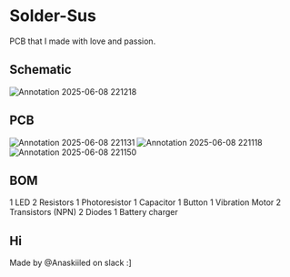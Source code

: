 # Solder-Sus
PCB that I made with love and passion. 

## Schematic
![Annotation 2025-06-08 221218](https://github.com/user-attachments/assets/bf37c67e-7868-4b82-9941-065d8b6f633d)


## PCB
![Annotation 2025-06-08 221131](https://github.com/user-attachments/assets/73fe3c1e-cbf9-4cc2-81d7-b2e2093e7f38)
![Annotation 2025-06-08 221118](https://github.com/user-attachments/assets/d481272c-ecba-4103-9bee-b515dc07e063)
![Annotation 2025-06-08 221150](https://github.com/user-attachments/assets/cf1f4fb1-7d15-4f3e-acac-93f891b4159a)


## BOM
1 LED
2 Resistors
1 Photoresistor
1 Capacitor
1 Button
1 Vibration Motor
2 Transistors (NPN)
2 Diodes
1 Battery charger 

## Hi

Made by @Anaskiiled on slack :]

 

